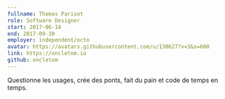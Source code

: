 ```yaml
---
fullname: Thomas Parisot
role: Software Designer
start: 2017-06-14
end: 2017-09-30
employer: independent/octo
avatar: https://avatars.githubusercontent.com/u/138627?v=3&s=600
link: https://oncletom.io
github: oncletom
---
```

Questionne les usages, crée des ponts, fait du pain et code de temps en temps.
